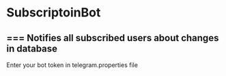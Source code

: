 # SubscriptoinBot
===
Notifies all subscribed users about changes in database
---
Enter your bot token in telegram.properties file
